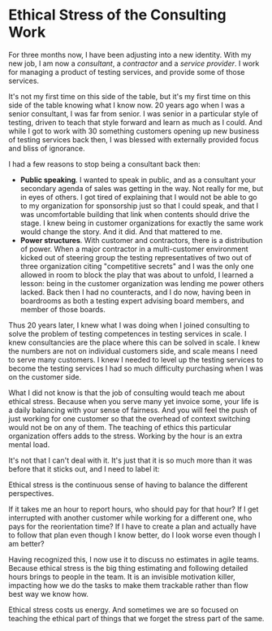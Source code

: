# Ethical Stress of the Consulting Work

For three months now, I have been adjusting into a new identity. With my new job, I am now a *consultant*, a *contractor* and a *service provider*. I work for managing a product of testing services, and provide some of those services. 

It's not my first time on this side of the table, but it's my first time on this side of the table knowing what I know now. 20 years ago when I was a senior consultant, I was far from senior. I was senior in a particular style of testing, driven to teach that style forward and learn as much as I could. And while I got to work with 30 something customers opening up new business of testing services back then, I was blessed with externally provided focus and bliss of ignorance.

I had a few reasons to stop being a consultant back then: 

* **Public speaking**. I wanted to speak in public, and as a consultant your secondary agenda of sales was getting in the way. Not really for me, but in eyes of others. I got tired of explaining that I would not be able to go to my organization for sponsorship just so that I could speak, and that I was uncomfortable building that link when contents should drive the stage. I knew being in customer organizations for exactly the same work would change the story. And it did. And that mattered to me. 
* **Power structures**. With customer and contractors, there is a distribution of power. When a major contractor in a multi-customer environment kicked out of steering group the testing representatives of two out of three organization citing "competitive secrets" and I was the only one allowed in room to block the play that was about to unfold, I learned a lesson: being in the customer organization was lending me power others lacked. Back then I had no counteracts, and I do now, having been in boardrooms as both a testing expert advising board members, and member of those boards. 

Thus 20 years later, I knew what I was doing when I joined consulting to solve the problem of testing competences in testing services in scale. I knew consultancies are the place where this can be solved in scale. I knew the numbers are not on individual customers side, and scale means I need to serve many customers. I knew I needed to level up the testing services to become the testing services I had so much difficulty purchasing when I was on the customer side. 

What I did not know is that the job of consulting would teach me about ethical stress. Because when you serve many yet invoice some, your life is a daily balancing with your sense of fairness. And you will feel the push of just working for one customer so that the overhead of context switching would not be on any of them. The teaching of ethics this particular organization offers adds to the stress. Working by the hour is an extra mental load. 

It's not that I can't deal with it. It's just that it is so much more than it was before that it sticks out, and I need to label it: 

Ethical stress is the continuous sense of having to balance the different perspectives. 

If it takes me an hour to report hours, who should pay for that hour? 
If I get interrupted with another customer while working for a different one, who pays for the reorientation time?
If I have to create a plan and actually have to follow that plan even though I know better, do I look worse even though I am better? 

Having recognized this, I now use it to discuss no estimates in agile teams. Because ethical stress is the big thing estimating and following detailed hours brings to people in the team. It is an invisible motivation killer, impacting how we do the tasks to make them trackable rather than flow best way we know how. 

Ethical stress costs us energy. And sometimes we are so focused on teaching the ethical part of things that we forget the stress part of the same. 